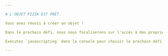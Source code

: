 ```yaml
---

# L'OBJET PIZZA EST PRÊT.

Vous avez réussi à créer un objet !

Dans le prochain défi, nous nous focaliserons sur l'accès à des propriétés d'objets.

Exécutez `javascripting` dans la console pour choisir le prochain défi.

---
```

